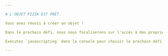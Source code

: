 ```yaml
---

# L'OBJET PIZZA EST PRÊT.

Vous avez réussi à créer un objet !

Dans le prochain défi, nous nous focaliserons sur l'accès à des propriétés d'objets.

Exécutez `javascripting` dans la console pour choisir le prochain défi.

---
```

